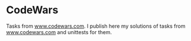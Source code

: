 # CodeWars
Tasks from www.codewars.com.
I publish here my solutions of tasks from  www.codewars.com and unittests for them.
